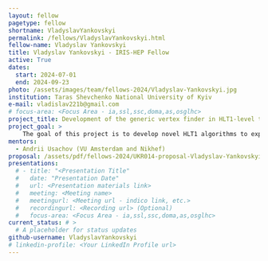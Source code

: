 ```yaml
---
layout: fellow
pagetype: fellow
shortname: VladyslavYankovskyi
permalink: /fellows/VladyslavYankovskyi.html
fellow-name: Vladyslav Yankovskyi
title: Vladyslav Yankovskyi - IRIS-HEP Fellow
active: True
dates:
  start: 2024-07-01
  end: 2024-09-23
photo: /assets/images/team/fellows-2024/Vladyslav-Yankovskyi.jpg
institution: Taras Shevchenko National University of Kyiv
e-mail: vladislav221b@gmail.com
# focus-area: <Focus Area - ia,ssl,ssc,doma,as,osglhc>
project_title: Development of the generic vertex finder in HLT1-level trigger at LHCb
project_goal: >
    The goal of this project is to develop novel HLT1 algorithms to expand LHCb physics reach in QCD as well as searches for New Physics
mentors:
  - Andrii Usachov (VU Amsterdam and Nikhef)
proposal: /assets/pdf/fellows-2024/UKR014-proposal-Vladyslav-Yankovskyi.pdf
presentations:
  # - title: "<Presentation Title"
  #   date: "Presentation Date"
  #   url: <Presentation materials link>
  #   meeting: <Meeting name>
  #   meetingurl: <Meeting url - indico link, etc.>
  #   recordingurl: <Recording url> (Optional)
  #   focus-area: <Focus Area - ia,ssl,ssc,doma,as,osglhc>
current_status: # >
  # A placeholder for status updates
github-username: VladyslavYankovskyi
# linkedin-profile: <Your LinkedIn Profile url>
---
```

